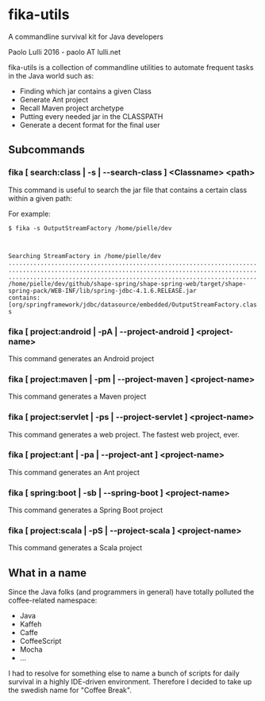 # fika-utils 
A commandline survival kit for Java developers

Paolo Lulli 2016 - paolo AT lulli.net

fika-utils is a collection of commandline utilities to automate frequent tasks in the
Java world such as:

*	Finding which jar contains a given Class
*	Generate Ant project                      
*	Recall Maven project archetype            
*	Putting every needed jar in the CLASSPATH 
*	Generate a decent format for the final user 

## Subcommands

### fika [ search:class | -s | --search-class ] &lt;Classname&gt; &lt;path&gt;

This command is useful to search the jar file that contains a certain class within a given path:

For example:

<code>$ fika  -s  OutputStreamFactory  /home/pielle/dev 

Searching StreamFactory in /home/pielle/dev
..................................................................................................................................................................................................................
/home/pielle/dev/github/shape-spring/shape-spring-web/target/shape-spring-pack/WEB-INF/lib/spring-jdbc-4.1.6.RELEASE.jar contains: [org/springframework/jdbc/datasource/embedded/OutputStreamFactory.class
</code>

### fika [ project:android | -pA | --project-android ]  &lt;project-name&gt;

This command generates an Android project

### fika [ project:maven | -pm | --project-maven ]  &lt;project-name&gt;

This command generates a Maven project

### fika [ project:servlet | -ps | --project-servlet ]  &lt;project-name&gt;

This command generates a web project. The fastest web project, ever.


### fika [ project:ant | -pa | --project-ant ] &lt;project-name&gt;

This command generates an Ant project


### fika [ spring:boot | -sb | --spring-boot ]   &lt;project-name&gt;

This command generates a Spring Boot project

### fika [ project:scala | -pS | --project-scala ]   &lt;project-name&gt;

This command generates a Scala project

## What in a name

Since the Java folks (and programmers in general) have totally polluted the coffee-related namespace:
*	Java
*	Kaffeh
*	Caffe
*	CoffeeScript
*	Mocha
*	...

I had to resolve for something else to name a bunch of scripts for daily survival
in a highly IDE-driven environment. Therefore I decided to take up the swedish name for
"Coffee Break".

